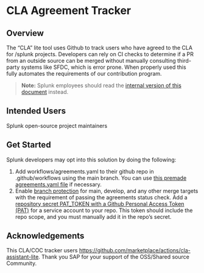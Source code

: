 
# CLA Agreement Tracker

## Overview

The “CLA” lite tool uses Github to track users who have agreed to the CLA for /splunk projects. Developers can rely on CI checks to determine if a PR from an outside source can be merged without manually consulting third-party systems like SFDC, which is error prone.
When properly used this fully automates the requirements of our contribution program.

> **Note:** Splunk employees should read the [internal version of this document](http://go/claagreementtrackerdocs) instead.

## Intended Users

Splunk open-source project maintainers

## Get Started

Splunk developers may opt into this solution by doing the following:

1. Add workflows/agreements.yaml to their github repo in .github/workflows using the main branch. You can use [this premade agreements.yaml file](https://github.com/splunk/addonfactory-github-workflows/blob/55321beab6af7e2ebc81311af6baff529c6109b6/.github/workflows/agreements.yaml) if necessary.
1. Enable [branch protection](https://docs.github.com/en/repositories/configuring-branches-and-merges-in-your-repository/defining-the-mergeability-of-pull-requests/managing-a-branch-protection-rule) for main, develop, and any other merge targets with the requirement of passing the agreements status check.
Add a [repository secret PAT_TOKEN with a Github Personal Access Token (PAT)](https://docs.github.com/en/authentication/keeping-your-account-and-data-secure/creating-a-personal-access-token) for a service account to your repo.  This token should include the repo scope, and you must manually add it in the repo’s secret.

## Acknowledgements

This CLA/COC tracker users https://github.com/marketplace/actions/cla-assistant-lite. Thank you SAP for your support of the OSS/Shared source Community.
